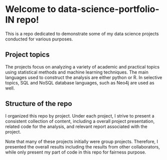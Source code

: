 # Welcome to data-science-portfolio-IN repo!

This is a repo dedicated to demonstrate some of my data science projects conducted for various purposes. 

## Project topics

The projects focus on analyzing a variety of academic and practical topics using statistical methods and machine learning techniques. The main languages used to construct the analysis are either python or R. In selective topics, SQL and NoSQL database languages, such as Neo4j are used as well. 

## Structure of the repo

I organized this repo by project. Under each project, I strive to present a consistent collection of content, including a overall project presentation, related code for the analysis, and relevant report associated with the project. 

Note that many of these projects initially were group projects. Therefore, I presented the overall results including the results from other collaborators, while only present my part of code in this repo for fairness purpose. 


